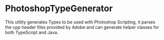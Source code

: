 # PhotoshopTypeGenerator
This utility generates Types to be used with Photoshop Scripting, it parses the cpp header files provided by Adobe and can generate helper classes for both TypeScript and Java.
